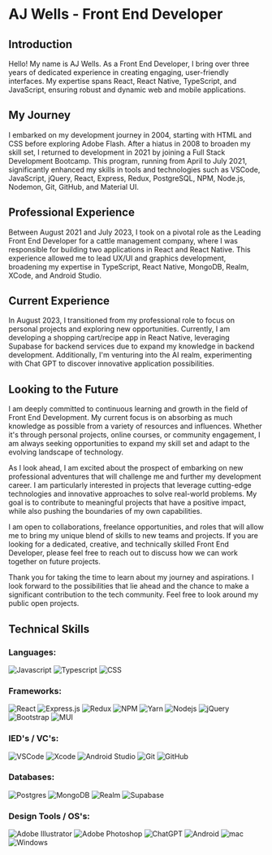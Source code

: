 # AJ Wells - Front End Developer

## Introduction

Hello! My name is AJ Wells. As a Front End Developer, I bring over three years of dedicated experience in creating engaging, user-friendly interfaces. My expertise spans React, React Native, TypeScript, and JavaScript, ensuring robust and dynamic web and mobile applications.

## My Journey

I embarked on my development journey in 2004, starting with HTML and CSS before exploring Adobe Flash. After a hiatus in 2008 to broaden my skill set, I returned to development in 2021 by joining a Full Stack Development Bootcamp. This program, running from April to July 2021, significantly enhanced my skills in tools and technologies such as VSCode, JavaScript, jQuery, React, Express, Redux, PostgreSQL, NPM, Node.js, Nodemon, Git, GitHub, and Material UI.

## Professional Experience

Between August 2021 and July 2023, I took on a pivotal role as the Leading Front End Developer for a cattle management company, where I was responsible for building two applications in React and React Native. This experience allowed me to lead UX/UI and graphics development, broadening my expertise in TypeScript, React Native, MongoDB, Realm, XCode, and Android Studio.

## Current Experience

In August 2023, I transitioned from my professional role to focus on personal projects and exploring new opportunities. Currently, I am developing a shopping cart/recipe app in React Native, leveraging Supabase for backend services due to expand my knowledge in backend development. Additionally, I'm venturing into the AI realm, experimenting with Chat GPT to discover innovative application possibilities.

## Looking to the Future

I am deeply committed to continuous learning and growth in the field of Front End Development. My current focus is on absorbing as much knowledge as possible from a variety of resources and influences. Whether it's through personal projects, online courses, or community engagement, I am always seeking opportunities to expand my skill set and adapt to the evolving landscape of technology.

As I look ahead, I am excited about the prospect of embarking on new professional adventures that will challenge me and further my development career. I am particularly interested in projects that leverage cutting-edge technologies and innovative approaches to solve real-world problems. My goal is to contribute to meaningful projects that have a positive impact, while also pushing the boundaries of my own capabilities.

I am open to collaborations, freelance opportunities, and roles that will allow me to bring my unique blend of skills to new teams and projects. If you are looking for a dedicated, creative, and technically skilled Front End Developer, please feel free to reach out to discuss how we can work together on future projects.

Thank you for taking the time to learn about my journey and aspirations. I look forward to the possibilities that lie ahead and the chance to make a significant contribution to the tech community. Feel free to look around my public open projects.

## Technical Skills

### Languages:

![Javascript](https://img.shields.io/badge/Javascript-F0DB4F?style=for-the-badge&labelColor=black&logo=javascript&logoColor=F0DB4F)
![Typescript](https://img.shields.io/badge/Typescript-007acc?style=for-the-badge&labelColor=black&logo=typescript&logoColor=007acc)
![CSS](https://img.shields.io/badge/CSS-1572B6?style=for-the-badge&labelColor=black&logo=css3&logoColor=1572B6)

### Frameworks:

![React](https://img.shields.io/badge/-React/React_Native-61DBFB?style=for-the-badge&labelColor=black&logo=react&logoColor=61DBFB)
![Express.js](https://img.shields.io/badge/Express.js-ffffff?style=for-the-badge&labelColor=black&logo=express&logoColor=ffffff)
![Redux](https://img.shields.io/badge/Redux-7248B6?style=for-the-badge&labelColor=black&logo=redux&logoColor=7248B6)
![NPM](https://img.shields.io/badge/NPM-%23CB3837.svg?style=for-the-badge&labelColor=black&logo=npm&logoColor=23CB3837)
![Yarn](https://img.shields.io/badge/yarn-%232C8EBB.svg?style=for-the-badge&labelColor=black&logo=yarn&logoColor=232C8EBB)
![Nodejs](https://img.shields.io/badge/Node.js-3C873A?style=for-the-badge&labelColor=black&logo=node.js&logoColor=3C873A)
![jQuery](https://img.shields.io/badge/jquery-%230769AD.svg?style=for-the-badge&labelColor=black&logo=jquery&logoColor=0769AD)
![Bootstrap](https://img.shields.io/badge/Bootstrap-780FF1?style=for-the-badge&labelColor=black&logo=bootstrap&logoColor=780FF1)
![MUI](https://img.shields.io/badge/MUI-%230081CB.svg?style=for-the-badge&labelColor=black&logo=mui&logoColor=230081CB)

### IED's / VC's:

![VSCode](https://img.shields.io/badge/Visual_Studio-0078d7?style=for-the-badge&labelColor=black&logo=visual%20studio&logoColor=0078d7)
![Xcode](https://img.shields.io/badge/Xcode-007ACC?style=for-the-badge&labelColor=black&logo=Xcode&logoColor=007ACC)
![Android Studio](https://img.shields.io/badge/Android%20Studio-3DDC84.svg?style=for-the-badge&labelColor=black&logo=android-studio&logoColor=3DDC84)
![Git](https://img.shields.io/badge/Git-E84D31?style=for-the-badge&labelColor=black&logo=git&logoColor=E84D31)
![GitHub](https://img.shields.io/badge/github-%23121011.svg?style=for-the-badge&labelColor=black&logo=github&logoColor=white)

### Databases:

![Postgres](https://img.shields.io/badge/postgres-%23316192.svg?style=for-the-badge&labelColor=black&logo=postgresql&logoColor=23316192)
![MongoDB](https://img.shields.io/badge/MongoDB-%234ea94b.svg?style=for-the-badge&labelColor=black&logo=mongodb&logoColor=234ea94b)
![Realm](https://img.shields.io/badge/Realm-39477F?style=for-the-badge&labelColor=black&logo=realm&logoColor=39477F)
![Supabase](https://img.shields.io/badge/Supabase-3ECF8E?style=for-the-badge&labelColor=black&logo=supabase&logoColor=3ECF8E)

### Design Tools / OS's:

![Adobe Illustrator](https://img.shields.io/badge/adobe%20illustrator-%23FF9A00.svg?style=for-the-badge&labelColor=black&logo=adobe%20illustrator&logoColor=23FF9A00)
![Adobe Photoshop](https://img.shields.io/badge/adobe%20photoshop-%2331A8FF.svg?style=for-the-badge&labelColor=black&logo=adobe%20photoshop&logoColor=2331A8FF)
![ChatGPT](https://img.shields.io/badge/chat_GPT-74aa9c?style=for-the-badge&labelColor=black&logo=openai&logoColor=74aa9c)
![Android](https://img.shields.io/badge/Android-3DDC84?style=for-the-badge&labelColor=black&logo=android&logoColor=3DDC84)
![mac](https://img.shields.io/badge/iOS_/_oSX-%23000000.svg?style=for-the-badge&labelColor=black&logo=apple&logoColor=white)
![Windows](https://img.shields.io/badge/Windows-0078D6?style=for-the-badge&labelColor=black&logo=windows&logoColor=0078D6)

